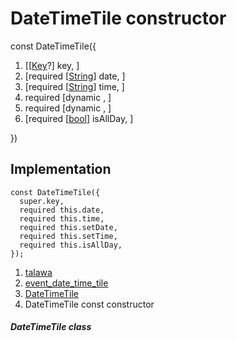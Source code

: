 
<div>

# DateTimeTile constructor

</div>


const DateTimeTile({

1.  [[[Key](https://api.flutter.dev/flutter/foundation/Key-class.md)?]
    key, ]
2.  [required
    [[String](https://api.flutter.dev/flutter/dart-core/String-class.html)]
    date, ]
3.  [required
    [[String](https://api.flutter.dev/flutter/dart-core/String-class.html)]
    time, ]
4.  required [dynamic ,
    ]
5.  required [dynamic ,
    ]
6.  [required
    [[bool](https://api.flutter.dev/flutter/dart-core/bool-class.html)]
    isAllDay, ]

})



## Implementation

``` language-dart
const DateTimeTile({
  super.key,
  required this.date,
  required this.time,
  required this.setDate,
  required this.setTime,
  required this.isAllDay,
});
```







1.  [talawa](../../index.md)
2.  [event_date_time_tile](../../widgets_event_date_time_tile/)
3.  [DateTimeTile](../../widgets_event_date_time_tile/DateTimeTile-class.md)
4.  DateTimeTile const constructor

##### DateTimeTile class







